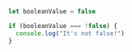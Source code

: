 ```js showLineNumbers {3}
let booleanValue = false

if (booleanValue === !false) {
  console.log("It's not false!")
}
```
